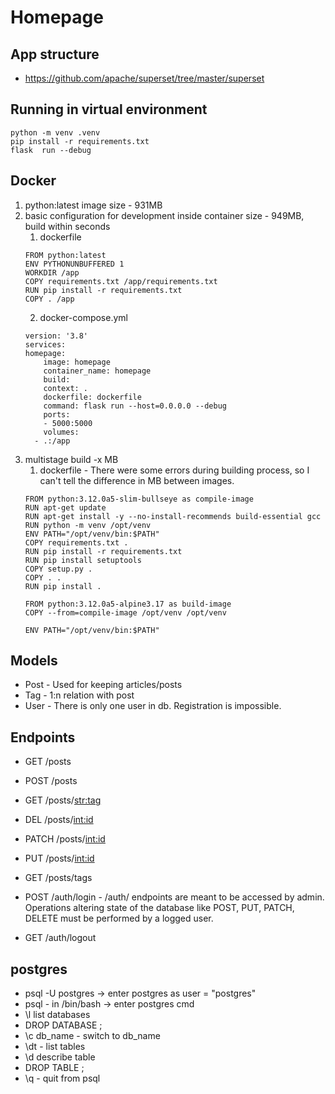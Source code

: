 # Homepage

## App structure
- https://github.com/apache/superset/tree/master/superset

## Running in virtual environment
```text
python -m venv .venv
pip install -r requirements.txt
flask  run --debug
```

## Docker
1. python:latest image size - 931MB
2. basic configuration for development inside container size - 949MB, build within seconds
   1. dockerfile
    ```text
    FROM python:latest
    ENV PYTHONUNBUFFERED 1
    WORKDIR /app
    COPY requirements.txt /app/requirements.txt
    RUN pip install -r requirements.txt
    COPY . /app
    ```
    2. docker-compose.yml
    ```text
    version: '3.8'
    services:
    homepage:
        image: homepage
        container_name: homepage
        build:
        context: .
        dockerfile: dockerfile
        command: flask run --host=0.0.0.0 --debug
        ports:
        - 5000:5000
        volumes:
      - .:/app
    ```
3. multistage build -x MB
    1. dockerfile - There were some errors during building process, so I can't tell the difference in MB between images.
    ```text
    FROM python:3.12.0a5-slim-bullseye as compile-image
    RUN apt-get update
    RUN apt-get install -y --no-install-recommends build-essential gcc
    RUN python -m venv /opt/venv
    ENV PATH="/opt/venv/bin:$PATH"
    COPY requirements.txt .
    RUN pip install -r requirements.txt
    RUN pip install setuptools
    COPY setup.py .
    COPY . .
    RUN pip install .

    FROM python:3.12.0a5-alpine3.17 as build-image
    COPY --from=compile-image /opt/venv /opt/venv

    ENV PATH="/opt/venv/bin:$PATH"
    ```

## Models
- Post - Used for keeping articles/posts
- Tag - 1:n relation with post
- User - There is only one user in db. Registration is impossible.

## Endpoints
- GET /posts
- POST /posts
- GET /posts/<str:tag>
- DEL /posts/<int:id>
- PATCH /posts/<int:id>
- PUT /posts/<int:id>
- GET /posts/tags 

- POST /auth/login - /auth/ endpoints are meant to be accessed by admin. Operations altering state of the database like POST, PUT, PATCH, DELETE must be performed by a logged user.
- GET /auth/logout

## postgres
- psql -U postgres -> enter postgres as user = "postgres"
- psql - in /bin/bash -> enter postgres cmd
- \l list databases
- DROP DATABASE <dbname>;
- \c db_name - switch to db_name
- \dt - list tables
- \d <tablename> describe table
- DROP TABLE <tablename>;
- \q - quit from psql